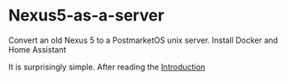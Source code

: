 # Nexus5-as-a-server
Convert an old Nexus 5 to a PostmarketOS unix server. 
Install Docker and Home Assistant

It is surprisingly simple. After reading the [Introduction](Introduction.md)
